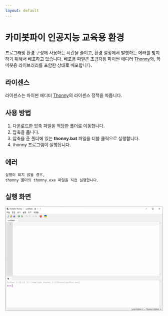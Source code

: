 ```yaml
---
layout: default
---
```


# 카미봇파이 인공지능 교육용 환경

프로그래밍 환경 구성에 사용하는 시간을 줄이고, 환경 설정에서 발행하는 에러를 방지하기 위해서 배포하고 있습니다. 배포용 파일은 초급자용 파이썬 에디터 [Thonny](https://thonny.org/)와, 카미봇용 라이브러리를 포함한 상태로 배포합니다.

## 라이센스

라이센스는 파이썬 에디터 [Thonny](https://thonny.org/)의 라이센스 정책을 따릅니다. 

## 사용 방법

1.  다운로드한 압축 파일을 적당한 폴더로 이동합니다.
2.  압축을 풉니다.
3.  압축을 푼 폴더에 있는 **thonny.bat** 파일을 더블 클릭으로 실행합니다.
4.  thonny 프로그램이 실행됩니다.

## 에러
```
실행이 되지 않을 경우,
thonny 폴더의 thonny.exe 파일을 직접 실행합니다.
```

## 실행 화면 

![Octocat](/assets/img/thonny.png)


